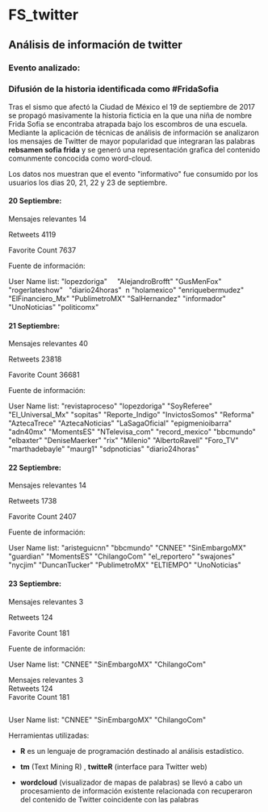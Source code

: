 # FS_twitter
## Análisis de información de twitter    

### Evento analizado: 

### Difusión de la historia identificada como #FridaSofia

Tras el sismo que afectó la Ciudad de México el 19 de septiembre de 2017 se propagó masivamente la historia ficticia en la que una niña de nombre Frida Sofia se encontraba atrapada bajo los escombros de una escuela. Mediante la aplicación de técnicas de análisis de información se analizaron los mensajes de Twitter de mayor popularidad que integraran las palabras **rebsamen sofia frida** y se generó una representación grafica del contenido comunmente concocida como word-cloud.

Los datos nos muestran que el evento "informativo" fue consumido por los usuarios los dias 20, 21, 22 y 23 de septiembre. 

#### 20 Septiembre:

Mensajes relevantes 14

Retweets  4119    

Favorite Count  7637

Fuente de información:

User Name list: "lopezdoriga"     "AlejandroBrofft" "GusMenFox" "rogerlateshow"   "diario24horas"  n "holamexico" "enriquebermudez" "ElFinanciero_Mx" "PublimetroMX" "SalHernandez" "informador" "UnoNoticias" "politicomx"

#### 21 Septiembre:

Mensajes relevantes 40

Retweets  23818  

Favorite Count   36681

Fuente de información:

User Name list: "revistaproceso"  "lopezdoriga"     "SoyReferee"  "El_Universal_Mx" "sopitas"  "Reporte_Indigo" "InvictosSomos"   "Reforma"         "AztecaTrece" "AztecaNoticias"  "LaSagaOficial"   "epigmenioibarra" "adn40mx"  "MomentsES" "NTelevisa_com" "record_mexico"   "bbcmundo"        "elbaxter"  "DeniseMaerker"   "rix" "Milenio"  "AlbertoRavell"   "Foro_TV" "marthadebayle" "maurg1"   "sdpnoticias"     "diario24horas"  

#### 22 Septiembre:

Mensajes relevantes 14

Retweets  1738   

Favorite Count  2407

Fuente de información:

User Name list:  "aristeguicnn" "bbcmundo"     "CNNEE" "SinEmbargoMX" "guardian"     "MomentsES"   "ChilangoCom"  "el_reportero" "swajones"  "nycjim"       "DuncanTucker" "PublimetroMX"   "ELTIEMPO"     "UnoNoticias" 



#### 23 Septiembre:

Mensajes relevantes 3

Retweets 124      

Favorite Count  181

Fuente de información:

User Name list:  "CNNEE" "SinEmbargoMX" "ChilangoCom" 

<div>
   <div >
              <div class="col-sm-4 col-md-4 col-xs-4">
                 <p>
                    Mensajes relevantes 3 <br >Retweets 124  <br> Favorite Count  181
                 </p>   
              </div>
               <div class="col-sm-4 col-md-4 col-xs-4">
                  <img src "FS_23sep.png">
              </div>
               <div class="col-sm-4 col-md-4 col-xs-4">
                  <p>
                  User Name list:  "CNNEE" "SinEmbargoMX" "ChilangoCom" 
                  </p>
              </div>
            </div>
</div>



Herramientas utilizadas:
- **R** es  un lenguaje de programación destinado al análisis estadístico. 

- **tm** (Text Mining R) , **twitteR** (interface para Twitter web) 
- **wordcloud** (visualizador de mapas de palabras) se llevó a cabo un procesamiento de información existente relacionada con recuperaron del contenido de Twitter coincidente con las palabras 
